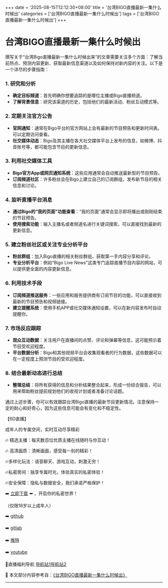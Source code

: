 +++
date = '2025-08-15T12:12:30+08:00'
title = '台湾BIGO直播最新一集什么时候出'
categories = ['台湾BIGO直播最新一集什么时候出']
tags = ['台湾BIGO直播最新一集什么时候出']
+++

# 台湾BIGO直播最新一集什么时候出

撰写关于“台湾Bigo直播最新一集什么时候出来”的文章需要关注多个方面：了解当前热点、预测内容更新、获取最新信息渠道以及如何保持对新内容的关注。以下是一个详尽的步骤指南：

### 1. 研究和分析
- **确定目标频道**：首先明确你想要追踪的是哪位主播或Bigo直播频道。
- **了解背景信息**：研究该渠道的历史，包括他们的最新活动、粉丝互动模式等。

### 2. 定期关注官方公告
- **官网通知**：通常在Bigo平台的官方网站上会有最新的节目预告和更新时间表。可以定期访问查看。
- **社交媒体动态**：Bigo及其主播在各大社交媒体平台上发布的信息，如微博、抖音账号等，都可能包含节目的更新信息。

### 3. 利用社交媒体工具
- **Bigo官方App或网页通知系统**：这些应用通常会自动推送最新型的节目预告。
- **订阅频道社区**：许多粉丝会在Bigo上建立自己的订阅群组，发布新节目的相关信息和讨论。

### 4. 监听直播平台消息
- **通过Bigo的“我的页面”功能查看**：“我的页面”通常会显示即将播出或刚刚结束的节目预告。
- **使用搜索功能**：输入主播名或者频道名进行关键词搜索，可以直接找到最新的更新信息。

### 5. 建立粉丝社区或关注专业分析平台
- **粉丝群组**：加入Bigo直播的相关粉丝群组，获取第一手内容分享和评论。
- **专业分析平台**：例如“Bigo Live News”这类专门追踪直播节目内容的网站，可以提供更全面的内容更新信息。

### 6. 利用技术手段
- **订阅频道推送服务**：一些应用和服务提供商有订阅节目的功能，可以直接收到最新的节目预告和视频链接。
- **建立提醒系统**：使用手机APP或社交媒体通知设置，可以在新内容发布时自动提醒你。

### 7. 市场反应跟踪
- **观众互动数据**：关注用户在直播间的点赞、评论和弹幕等信息，这可能预示着节目受欢迎程度。
- **平台数据分析**：Bigo和其他视频平台会收集观看者的行为数据，这些数据可以在一定程度上预测节目的受欢迎程度。

### 8. 结合最新动态进行总结
- **整理总结**：将所有获得的信息和分析结果整合起来，形成一份综合报告，可以用来帮助粉丝提前规划他们的收视计划或者准备讨论话题。

通过上述步骤，你可以有效跟踪台湾Bigo直播的最新节目更新情况。注意保持一定的耐心和好奇心，因为这些信息可能会有变化和不稳定性。

【6D直播】

 成年人的专属空间，实时互动尽享精彩

🔥 精选主播：每天数百位优质主播在线随时与你互动！

🔥 高清画质：清晰画面，感受每一刻的精彩！

🔥多样化玩法：语音聊天、游戏互动，刺激无穷！

🔥私密房间：独享专属时光，体验真实的私密体验！

🔥安全保障：隐私与数据安全，我们承诺严格保护！

➡️ [立即下载](https://down123.s3.ap-east-1.amazonaws.com/down/down.html?channelCode=blog) ⬅️ ，开启你的私密世界！

 （仅限18岁以上成年人）

➡️ [github](https://aldult-live.github.io/)

➡️ [gitlab](https://seo-09598d.gitlab.io/)

➡️ [推特](https://x.com/wegame33)

➡️ [youtube](https://www.youtube.com/@6Dlive)

🔞直播福利导航   [导航站1](https://webstack-86085a.gitlab.io/)[导航站2](https://onlygit123-2.github.io/)

📘 本文部分内容参考自：[《台湾BIGO直播最新一集什么时候出》](https://webstack-hugo-14.pages.dev/)

---
